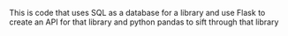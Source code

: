 This is code that uses SQL as a database for a library and use Flask to create an API for that library and python pandas to sift through that library
